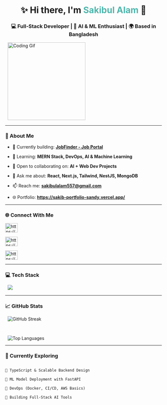 <h1 align="center">✨ Hi there, I'm <span style="color:#4DB6AC">Sakibul Alam</span> 👋</h1>

<h3 align="center">💻 Full-Stack Developer | 🚀 AI & ML Enthusiast | 🌍 Based in Bangladesh</h3>



<p align="center">

  <img src="https://media1.giphy.com/media/OumCa12QC9CIvBe2c1/giphy.gif" width="250" alt="Coding Gif">

</p>



---



### 🚀 About Me



- 🔭 Currently building: **[JobFinder - Job Portal](https://github.com/sakibscript/Job_Portal)**

- 🌱 Learning: **MERN Stack, DevOps, AI & Machine Learning**

- 🤝 Open to collaborating on: **AI + Web Dev Projects**

- 💬 Ask me about: **React, Next.js, Tailwind, NestJS, MongoDB**

- 📫 Reach me: **sakibulalam557@gmail.com**
  
- 🌐 Portfolio: **https://sakib-portfolio-sandy.vercel.app/**  




---



### 🌐 Connect With Me



<p align="center">

<a href="https://www.linkedin.com/in/sakibul-alam-6ab53b325/" target="blank"><img align="center" src="https://raw.githubusercontent.com/rahuldkjain/github-profile-readme-generator/master/src/images/icons/Social/linked-in-alt.svg" alt="https://www.linkedin.com/in/sakibul-alam-6ab53b325/" height="30" width="40" /></a>

<a href="https://www.facebook.com/sakibul.alam.729040" target="blank"><img align="center" src="https://raw.githubusercontent.com/rahuldkjain/github-profile-readme-generator/master/src/images/icons/Social/facebook.svg" alt="https://www.facebook.com/sakibul.alam.729040" height="30" width="40" /></a>

<a href="https://www.instagram.com/sakib_intekhab/" target="blank"><img align="center" src="https://raw.githubusercontent.com/rahuldkjain/github-profile-readme-generator/master/src/images/icons/Social/instagram.svg" alt="https://www.instagram.com/sakib_intekhab/" height="30" width="40" /></a>

</p>



---



### 💻 Tech Stack



<p align="center">

  <img src="https://skillicons.dev/icons?i=html,css,js,ts,react,nextjs,nodejs,nestjs,mongodb,mysql,python,tailwind,figma,postman,git" />

</p>



---



### 📈 GitHub Stats



<p align="center">

  <img src="https://github-readme-streak-stats.herokuapp.com/?user=sakibscript&theme=tokyonight-light" alt="GitHub Streak" />

  <br>

  <img src="https://github-readme-stats.vercel.app/api/top-langs/?username=sakibscript&layout=compact&theme=tokyonight-light" alt="Top Languages" />

</p>



---



### 🧠 Currently Exploring



```txt

🔹 TypeScript & Scalable Backend Design  

🔹 ML Model Deployment with FastAPI  

🔹 DevOps (Docker, CI/CD, AWS Basics)  

🔹 Building Full-Stack AI Tools  
